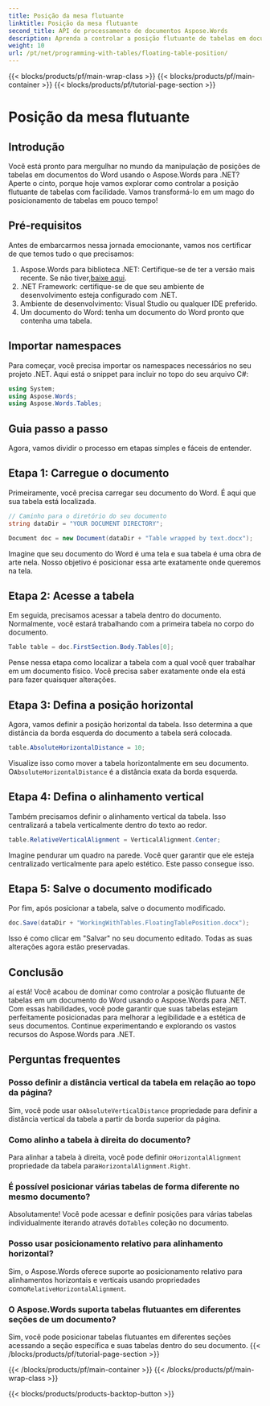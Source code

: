 ```yaml
---
title: Posição da mesa flutuante
linktitle: Posição da mesa flutuante
second_title: API de processamento de documentos Aspose.Words
description: Aprenda a controlar a posição flutuante de tabelas em documentos do Word usando o Aspose.Words para .NET com nosso guia detalhado passo a passo.
weight: 10
url: /pt/net/programming-with-tables/floating-table-position/
---
```


{{< blocks/products/pf/main-wrap-class >}}
{{< blocks/products/pf/main-container >}}
{{< blocks/products/pf/tutorial-page-section >}}

# Posição da mesa flutuante

## Introdução

Você está pronto para mergulhar no mundo da manipulação de posições de tabelas em documentos do Word usando o Aspose.Words para .NET? Aperte o cinto, porque hoje vamos explorar como controlar a posição flutuante de tabelas com facilidade. Vamos transformá-lo em um mago do posicionamento de tabelas em pouco tempo!

## Pré-requisitos

Antes de embarcarmos nessa jornada emocionante, vamos nos certificar de que temos tudo o que precisamos:

1. Aspose.Words para biblioteca .NET: Certifique-se de ter a versão mais recente. Se não tiver,[baixe aqui](https://releases.aspose.com/words/net/).
2. .NET Framework: certifique-se de que seu ambiente de desenvolvimento esteja configurado com .NET.
3. Ambiente de desenvolvimento: Visual Studio ou qualquer IDE preferido.
4. Um documento do Word: tenha um documento do Word pronto que contenha uma tabela.

## Importar namespaces

Para começar, você precisa importar os namespaces necessários no seu projeto .NET. Aqui está o snippet para incluir no topo do seu arquivo C#:

```csharp
using System;
using Aspose.Words;
using Aspose.Words.Tables;
```

## Guia passo a passo

Agora, vamos dividir o processo em etapas simples e fáceis de entender.

## Etapa 1: Carregue o documento

Primeiramente, você precisa carregar seu documento do Word. É aqui que sua tabela está localizada.

```csharp
// Caminho para o diretório do seu documento
string dataDir = "YOUR DOCUMENT DIRECTORY";

Document doc = new Document(dataDir + "Table wrapped by text.docx");
```

Imagine que seu documento do Word é uma tela e sua tabela é uma obra de arte nela. Nosso objetivo é posicionar essa arte exatamente onde queremos na tela.

## Etapa 2: Acesse a tabela

Em seguida, precisamos acessar a tabela dentro do documento. Normalmente, você estará trabalhando com a primeira tabela no corpo do documento.

```csharp
Table table = doc.FirstSection.Body.Tables[0];
```

Pense nessa etapa como localizar a tabela com a qual você quer trabalhar em um documento físico. Você precisa saber exatamente onde ela está para fazer quaisquer alterações.

## Etapa 3: Defina a posição horizontal

Agora, vamos definir a posição horizontal da tabela. Isso determina a que distância da borda esquerda do documento a tabela será colocada.

```csharp
table.AbsoluteHorizontalDistance = 10;
```

 Visualize isso como mover a tabela horizontalmente em seu documento. O`AbsoluteHorizontalDistance` é a distância exata da borda esquerda.

## Etapa 4: Defina o alinhamento vertical

Também precisamos definir o alinhamento vertical da tabela. Isso centralizará a tabela verticalmente dentro do texto ao redor.

```csharp
table.RelativeVerticalAlignment = VerticalAlignment.Center;
```

Imagine pendurar um quadro na parede. Você quer garantir que ele esteja centralizado verticalmente para apelo estético. Este passo consegue isso.

## Etapa 5: Salve o documento modificado

Por fim, após posicionar a tabela, salve o documento modificado.

```csharp
doc.Save(dataDir + "WorkingWithTables.FloatingTablePosition.docx");
```

Isso é como clicar em "Salvar" no seu documento editado. Todas as suas alterações agora estão preservadas.

## Conclusão

aí está! Você acabou de dominar como controlar a posição flutuante de tabelas em um documento do Word usando o Aspose.Words para .NET. Com essas habilidades, você pode garantir que suas tabelas estejam perfeitamente posicionadas para melhorar a legibilidade e a estética de seus documentos. Continue experimentando e explorando os vastos recursos do Aspose.Words para .NET.

## Perguntas frequentes

### Posso definir a distância vertical da tabela em relação ao topo da página?

 Sim, você pode usar o`AbsoluteVerticalDistance` propriedade para definir a distância vertical da tabela a partir da borda superior da página.

### Como alinho a tabela à direita do documento?

 Para alinhar a tabela à direita, você pode definir o`HorizontalAlignment` propriedade da tabela para`HorizontalAlignment.Right`.

### É possível posicionar várias tabelas de forma diferente no mesmo documento?

 Absolutamente! Você pode acessar e definir posições para várias tabelas individualmente iterando através do`Tables` coleção no documento.

### Posso usar posicionamento relativo para alinhamento horizontal?

Sim, o Aspose.Words oferece suporte ao posicionamento relativo para alinhamentos horizontais e verticais usando propriedades como`RelativeHorizontalAlignment`.

### O Aspose.Words suporta tabelas flutuantes em diferentes seções de um documento?

Sim, você pode posicionar tabelas flutuantes em diferentes seções acessando a seção específica e suas tabelas dentro do seu documento.
{{< /blocks/products/pf/tutorial-page-section >}}

{{< /blocks/products/pf/main-container >}}
{{< /blocks/products/pf/main-wrap-class >}}

{{< blocks/products/products-backtop-button >}}
